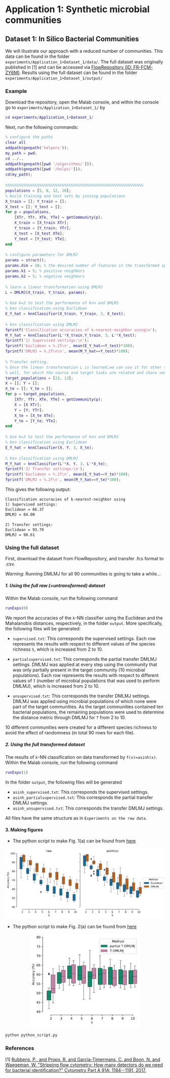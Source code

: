 # Application 1: Synthetic microbial communities
## Dataset 1: In Silico Bacterial Communities
We will illustrate our approach with a reduced number of communities. This data can be found in the folder ``experiments/Application_1+Dataset_1/data/``. The full dataset was originally published in [1] and can be accessed via [FlowRepository (ID: FR-FCM-ZY6M)](https://flowrepository.org/experiments/1238). 
Results using the full dataset can be found in the folder ``experiments/Application_1+Dataset_1/output/``

### Example
Download the repository, open the Malab console, and within the console go to ``experiments/Application_1+Dataset_1/`` by
```matlab
cd experiments/Application_1+Dataset_1/
```
Next, run the following commands:
```matlab
% configure the paths
clear all
addpath(genpath('helpers'));
my_path = pwd;
cd ../..
addpath(genpath([pwd '/algorithms/']));
addpath(genpath([pwd '/helps/']));
cd(my_path);

%%%%%%%%%%%%%%%%%%%%%%%%%%%%%%%%%%%%%%%%%%%%%%%%%%%%%%%%%%%%%
populations = [5, 8, 12, 20];
% build training and test sets by joining populations
X_train = []; Y_train = [];
X_test = []; Y_test = [];
for p = populations,
    [XTr, YTr, XTe, YTe] = getCommunity(p);
    X_train = [X_train XTr];
    Y_train = [Y_train; YTr];
    X_test = [X_test XTe];
    Y_test = [Y_test; YTe];
end

% configure parameters for DMLMJ
params = struct();
params.dim = 10; % the desired number of features in the transformed space.
params.k1 = 5; % positive neighbors
params.k2 = 5; % negative neighbors

% learn a linear transformation using DMLMJ
L = DMLMJ(X_train, Y_train, params);

% Use k=3 to test the performance of knn and DMLMJ
% knn classification using Euclidean
E_Y_hat = knnClassifier(X_train, Y_train, 3, X_test);

% knn classification using DMLMJ
fprintf('Classification accuracies of k-nearest-neighbor using\n');
M_Y_hat = knnClassifier(L'*X_train,Y_train, 3, L'*X_test);
fprintf('1) Supervised settings:\n');
fprintf('Euclidean = %.2f\n', mean(E_Y_hat==Y_test)*100);
fprintf('DMLMJ = %.2f\n\n', mean(M_Y_hat==Y_test)*100);

% Transfer setting.
% Once the linear transformation L is learned,we can use it for other tasks as
% well, for which the source and target tasks are related and share some common structure.
target_populations = [23, 13];
X = []; Y = [];
X_te = []; Y_te = [];
for p = target_populations,
    [XTr, YTr, XTe, YTe] = getCommunity(p);
    X = [X XTr];
    Y = [Y; YTr];
    X_te = [X_te XTe];
    Y_te = [Y_te; YTe];
end

% Use k=3 to test the performance of knn and DMLMJ
% knn classification using Euclidean
E_Y_hat = knnClassifier(X, Y, 3, X_te);

% knn classification using DMLMJ
M_Y_hat = knnClassifier(L'*X, Y, 3, L'*X_te);
fprintf('2) Transfer settings:\n');
fprintf('Euclidean = %.2f\n', mean(E_Y_hat==Y_te)*100);
fprintf('DMLMJ = %.2f\n', mean(M_Y_hat==Y_te)*100);
```

This gives the following output: 
```
Classification accuracies of k-nearest-neighbor using
1) Supervised settings:
Euclidean = 66.37
DMLMJ = 84.00

2) Transfer settings:
Euclidean = 93.79
DMLMJ = 98.61
```

### Using the full dataset

First, download the dataset from FlowRepository, and transfer .fcs format to .csv. 

_Warning_: Running DMLMJ for all 90 communities is going to take a while...

##### 1. Using the full raw (=untransformed) dataset
Within the Malab console, run the following command
```matlab
runExps(0)
```
We report the accuracies of the `k`-NN classifier using the Euclidean and the Mahalanobis distances, respectively, in the folder ``output``. More specifically, the following files will be generated:

- ``supervised.txt``: This corresponds the supervised settings. Each row represents the results with respect to different values of the species richness ``S``, which is increased from 2 to 10.

- ``partialsupervised.txt``: This corresponds the partial transfer DMLMJ settings. DMLMJ was applied at every step using the community that was only partially present in
the target community (10 microbial populations). Each row represents the results with respect to different values of ``T`` (number of microbial populations that was used to perform DMLMJ), which is increased from 2 to 10.
- ``unsupervised.txt``: This corresponds the transfer DMLMJ settings. DMLMJ was applied using microbial populations of which none were part of the target communities. As the target communities contained ten bacterial populations, the remaining populations were used to determine the distance metric through DMLMJ for ``T`` from 2 to 10.

10 different communities were created for a different species richness to avoid the effect of randomness (in total 90 rows for each file).

##### 2. Using the full transformed dataset
The results of ``k``-NN classification on data transformed by ``f(x)=asinh(x)``. Within the Malab console, run the following command
```matlab
runExps(1)
```
In the folder ``output``, the following files will be generated
- ``asinh_supervised.txt``: This corresponds the supervised settings.
- ``asinh_partialsupervised.txt``: This corresponds the partial transfer DMLMJ settings.
- ``asinh_unsupervised.txt``: This corresponds the transfer DMLMJ settings.

All files have the same structure as in ``Experiments on the raw data``.

#### 3. Making figures
- The python script to make Fig. 1(a) can be found from [here](make_supervised_figure.py)
<p align="center">
  <img src="./output/output.png" width="700"/>
</p>

- The python script to make Fig. 2(a) can be found from [here](make_transfer_figure.py)
<p align="center">
  <img src="./output/transfer.png" width="350"/>
</p>

```bash
python python_script.py
```

### References
[1] [Rubbens, P., and Props, R. and Garcia-Timermans, C. and Boon, N. and Waegeman, W. "Stripping flow cytometry: How many detectors do we need for bacterial identification?" Cytometry Part A 91A: 1184--1191, 2017.](https://onlinelibrary.wiley.com/doi/abs/10.1002/cyto.a.23284)
